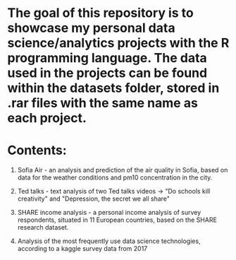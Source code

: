 # The goal of this repository is to showcase my personal data science/analytics projects with the R programming language. The data used in the projects can be found within the datasets folder, stored in .rar files with the same name as each project.

# Contents:
1. Sofia Air - an analysis and prediction of the air quality in Sofia, based on data for the weather conditions and pm10 concentration in the city.

2. Ted talks - text analysis of two Ted talks videos -> "Do schools kill creativity" and "Depression, the secret we all share"

3. SHARE income analysis - a personal income analysis of survey respondents, situated in 11 European countries, based on the SHARE research dataset.

4. Analysis of the most frequently use data science technologies, according to a kaggle survey data from 2017
